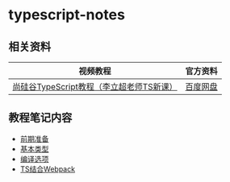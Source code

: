 # typescript-notes

## 相关资料

|视频教程|官方资料|
| :---: | :---: |
|[尚硅谷TypeScript教程（李立超老师TS新课）](https://www.bilibili.com/video/BV1Xy4y1v7S2/)|[百度网盘](https://pan.baidu.com/s/1c3w9C-BRktJDj_d-HTi5QA?pwd=77vv)|

## 教程笔记内容

- [前期准备](./00-前期准备/前期准备.md)
- [基本类型](./01-基本类型/基本类型.md)
- [编译选项](./02-编译选项/编译选项.md)
- [TS结合Webpack](./03-TS结合Webpack/TS结合Webpack.md)